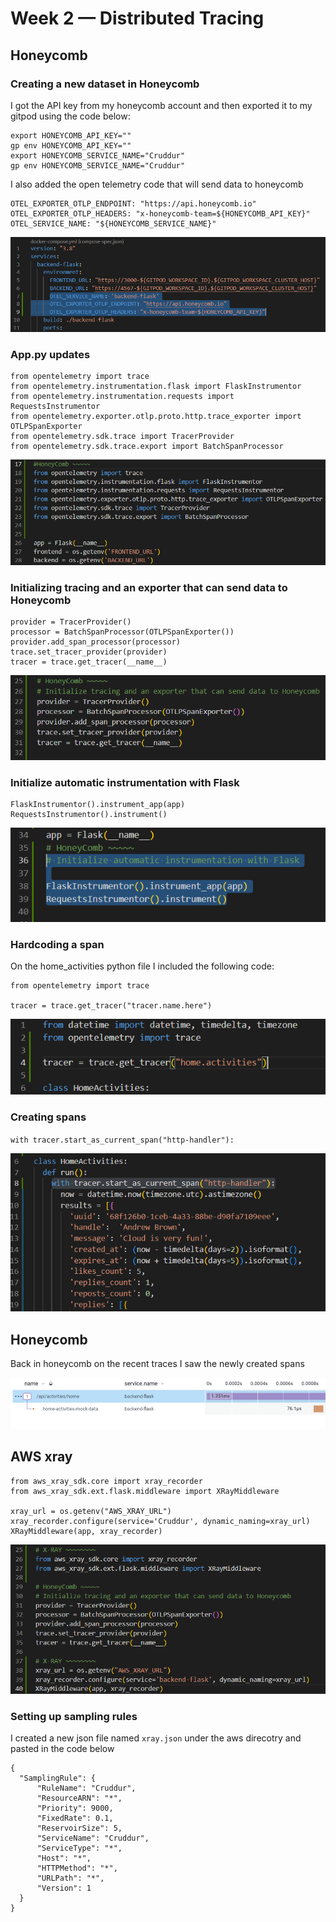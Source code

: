 # Week 2 — Distributed Tracing

## Honeycomb

### Creating a new dataset in Honeycomb 
I  got the API key from my honeycomb account and then exported it to my gitpod using the code below:
```
export HONEYCOMB_API_KEY=""
gp env HONEYCOMB_API_KEY=""
export HONEYCOMB_SERVICE_NAME="Cruddur"
gp env HONEYCOMB_SERVICE_NAME="Cruddur"

```
I also added the open telemetry code that will send data to honeycomb
```
OTEL_EXPORTER_OTLP_ENDPOINT: "https://api.honeycomb.io"
OTEL_EXPORTER_OTLP_HEADERS: "x-honeycomb-team=${HONEYCOMB_API_KEY}"
OTEL_SERVICE_NAME: "${HONEYCOMB_SERVICE_NAME}"
```
![OTEL Docker code](assets/Week_2_OTEL_Code.PNG)

### App.py updates
```
from opentelemetry import trace
from opentelemetry.instrumentation.flask import FlaskInstrumentor
from opentelemetry.instrumentation.requests import RequestsInstrumentor
from opentelemetry.exporter.otlp.proto.http.trace_exporter import OTLPSpanExporter
from opentelemetry.sdk.trace import TracerProvider
from opentelemetry.sdk.trace.export import BatchSpanProcessor
```
![App.py update](assets/Week_2_App_Updates.PNG)

### Initializing tracing and an exporter that can send data to Honeycomb
```
provider = TracerProvider()
processor = BatchSpanProcessor(OTLPSpanExporter())
provider.add_span_processor(processor)
trace.set_tracer_provider(provider)
tracer = trace.get_tracer(__name__)
```
![Initialize trecing](assets/Week_2_Initialize_tracer.PNG)

### Initialize automatic instrumentation with Flask
```
FlaskInstrumentor().instrument_app(app)
RequestsInstrumentor().instrument()
```
![automatic instrumentation](assets/Week_2_automatic_instrumentation.PNG)

### Hardcoding a span

On the home_activities python file I included the following code:
```
from opentelemetry import trace

tracer = trace.get_tracer("tracer.name.here")

```
![acquiring tracer](assets/Week_2_acquirng_tracer.PNG)

### Creating spans

`with tracer.start_as_current_span("http-handler"):`

![creating spans](assets/Week_2_creating_spans.PNG)

## Honeycomb

Back in honeycomb on the recent traces I saw the newly created spans

![recent_trace](assets/Week_2_recent_trace.PNG)

## AWS xray
```
from aws_xray_sdk.core import xray_recorder
from aws_xray_sdk.ext.flask.middleware import XRayMiddleware

xray_url = os.getenv("AWS_XRAY_URL")
xray_recorder.configure(service='Cruddur', dynamic_naming=xray_url)
XRayMiddleware(app, xray_recorder)
```
![xray app.py code](assets/Week_2_xray_app_code.PNG)

### Setting up sampling rules
I created a new json file named `xray.json` under the aws direcotry and pasted in the code below
```
{
  "SamplingRule": {
      "RuleName": "Cruddur",
      "ResourceARN": "*",
      "Priority": 9000,
      "FixedRate": 0.1,
      "ReservoirSize": 5,
      "ServiceName": "Cruddur",
      "ServiceType": "*",
      "Host": "*",
      "HTTPMethod": "*",
      "URLPath": "*",
      "Version": 1
  }
}
```
